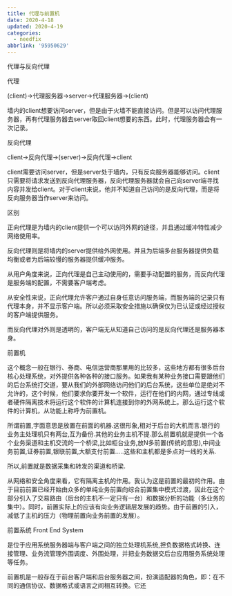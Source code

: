 ```yaml
---
title: 代理与前置机
date: 2020-4-18
updated: 2020-4-19
categories:
  - needfix
abbrlink: '95950629'
---
```

代理与反向代理

代理

(client)->代理服务器->server->代理服务器->(client)   

墙内的client想要访问server，但是由于火墙不能直接访问。但是可以访问代理服务器，再有代理服务器去server取回client想要的东西。此时，代理服务器会有一次记录。

反向代理

client->反向代理->(server)->反向代理->client   

client需要访问server，但是server处于墙内，只有反向服务器能够访问。client只需要将请求发送到反向代理服务器，反向代理服务器就会自己向server端寻找内容并发给client。对于client来说，他并不知道自己访问的是反向代理，而是将反向服务器当作server来访问。

区别

正向代理是为墙内的client提供一个可以访问外网的途径，并且通过缓冲特性减少网络使用率。   

反向代理则是将墙内的server提供给外网使用。并且为后端多台服务器提供负载均衡或者为后端较慢的服务器提供缓冲服务。   

从用户角度来说，正向代理是自己主动使用的，需要手动配置的服务，而反向代理是服务端的配置，不需要客户端考虑。   

从安全性来说，正向代理允许客户通过自身任意访问服务端，而服务端的记录只有代理本身，并不显示客户端。所以必须采取安全措施以确保仅为已认证或经过授权的客户端提供服务。   

而反向代理对外则是透明的，客户端无从知道自己访问的是反向代理还是服务器本身。



前置机

这个概念一般在银行、券商、电信运营商那里用的比较多，这些地方都有很多后台核心处理系统，对外提供各种各种的接口服务。如果我有某种业务接口需要跟他们的后台系统打交道，要从我们的外部网络访问他们的后台系统，这些单位是绝对不允许的，这个时候，他们要求你要开发一个软件，运行在他们的内网，通过专线或者硬件隔离技术将运行这个软件的计算机连接到你的外网系统上。那么运行这个软件的计算机，从功能上称呼为前置机。

所谓前置,字面意思是放置在前面的机器.这很形象,相对于后台的大机而言.银行的业务主处理机只有两台,互为备份.其他的业务主机不提.那么前置机就是提供一个各个业务渠道和主机交流的一个桥梁,比如柜台业务,放N多前置(传统的意思),中间业务前置,证券前置,银联前置,大额支付前置.....这些和主机都是多点对一线的关系.

所以,前置就是数据采集和转发的渠道和桥梁.

从网络和安全角度来看，它有隔离主机的作用。我认为这是前置的最初的作用。由于目前前置已经开始由众多的单纯业务前置向综合前置集中模式过渡，因此在这个部分引入了交易路由（后台的主机不一定只有一台）和数据分析的功能（多业务的集中）。同时，前置实际上的应该有向业务逻辑层发展的趋势。由于前置的引入，减低了主机的压力（物理前置向业务前置的发展）。

前置系统  Front End System 

是位于应用系统服务器端与客户端之间的独立处理机系统,担负数据格式转换、连接管理、业务流管理外围调度、外围处理，并把业务数据交后台应用服务系统处理等任务。



前置机是一般存在于前台客户端和后台服务器之间，扮演适配器的角色，即：在不同的通信协议、数据格式或语言之间相互转换。它还
